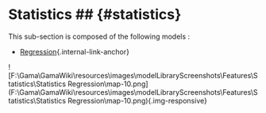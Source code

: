 # Statistics ## {#statistics}

This sub-section is composed of the following models :

* [Regression](references#StatisticsRegression){.internal-link-anchor}

![F:\Gama\GamaWiki\resources\images\modelLibraryScreenshots\Features\Statistics\Statistics Regression\map-10.png](F:\Gama\GamaWiki\resources\images\modelLibraryScreenshots\Features\Statistics\Statistics Regression\map-10.png){.img-responsive}